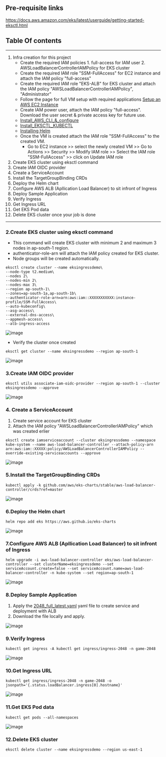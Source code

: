 ## Pre-requisite links
https://docs.aws.amazon.com/eks/latest/userguide/getting-started-eksctl.html

## Table Of contents
---
1. Infra creation for this project
   - Create the required IAM policies 1. full-access for IAM user 2. AWSLoadBalancerControllerIAMPolicy for EKS cluster
   - Create the required IAM role "SSM-FullAccess" for EC2 instance and attach the IAM policy "full-access"
   - Create the required IAM role "EKS-ALB" for EKS cluster and attach the IAM policy "AWSLoadBalancerControllerIAMPolicy", "Administrator"
   - Follow the page for full VM setup with required applications [Setup an AWS EC2 Instance](https://sunitabachhav2007.hashnode.dev/jenkins-cicd-with-amazon-eks#heading-setup-an-aws-ec2-instance)
   - Create IAM power user, attach the IAM policy "full-access". Download the user secret & private access key for future use.
   - [Install_AWS_CLI_&_configure](https://sunitabachhav2007.hashnode.dev/jenkins-cicd-with-amazon-eks#heading-install-and-setup-aws-cli)
   - [Install_EKSCTL_KUBECTL](https://sunitabachhav2007.hashnode.dev/jenkins-cicd-with-amazon-eks#heading-install-and-setup-kubectl)
   - [Installing Helm](https://helm.sh/docs/intro/install/)
   - Once the VM is created attach the IAM role "SSM-FullAccess" to the created VM.
      - Go to EC2 instance >> select the newly created VM >> Go to Actions >> Security >> Modify IAM role >> Select the IAM role "SSM-FullAccess" >> click on Update IAM role
1. Create EKS cluster using eksctl command
1. Create IAM OIDC provider
1. Create a ServiceAccount
1. Install the TargetGroupBinding CRDs
1. Deploy the Helm chart
1. Configure AWS ALB (Apllication Load Balancer) to sit infront of Ingress
1. Deploy Sample Application
1. Verify Ingress
1. Get Ingress URL
1. Get EKS Pod data
1. Delete EKS cluster once your job is done
---


### 2.Create EKS cluster using eksctl command
   - This command will create EKS cluster with minimum 2 and maximum 3 nodes in ap-south-1 region. 
   - authenticator-role-arn will attach the IAM policy created for EKS cluster.
   - Node groups will be created automatically.
```
eksctl create cluster --name eksingressdemo\
--node-type t2.medium\
--nodes 2\
--nodes-min 2\
--nodes-max 3\
--region ap-south-1\
--zones=ap-south-1a,ap-south-1b\
--authenticator-role-arn=arn:aws:iam::XXXXXXXXXXX:instance-profile/SSM-FullAccess\
--auto-kubeconfig\
--asg-access\
--external-dns-access\
--appmesh-access\
--alb-ingress-access
```

![image](https://github.com/anand40090/ALB-springboot/assets/32446706/845184ab-cbee-4128-ab6e-b9e5bf1c9336)

- Verify the cluster once created
```
eksctl get cluster --name eksingressdemo --region ap-south-1
```
![image](https://github.com/anand40090/ALB-springboot/assets/32446706/436dec35-b117-4bb5-8ea6-0c8c7c46ef4c)

### 3.Create IAM OIDC provider
```
eksctl utils associate-iam-oidc-provider --region ap-south-1 --cluster eksingressdemo --approve
```
![image](https://github.com/anand40090/ALB-springboot/assets/32446706/784e6e3f-b64e-4572-b447-55da9917074c)

### 4. Create a ServiceAccount 
1. Create service account for EKS cluster
2. Attach the IAM policy "AWSLoadBalancerControllerIAMPolicy" which was created erlier
```
eksctl create iamserviceaccount --cluster eksingressdemo --namespace kube-system --name aws-load-balancer-controller --attach-policy-arn arn:aws:iam::XXXXX:policy/AWSLoadBalancerControllerIAMPolicy --override-existing-serviceaccounts --approve
```
![image](https://github.com/anand40090/ALB-springboot/assets/32446706/81a3845d-f30b-4c65-b69c-3a3ea5d0f749)


### 5.Install the TargetGroupBinding CRDs
```
kubectl apply -k github.com/aws/eks-charts/stable/aws-load-balancer-controller/crds?ref=master
```
![image](https://github.com/anand40090/ALB-springboot/assets/32446706/ef276481-1d59-4447-a8bf-d00381687187)

### 6.Deploy the Helm chart
```
helm repo add eks https://aws.github.io/eks-charts
```
![image](https://github.com/anand40090/ALB-springboot/assets/32446706/81a00a67-2f8e-4509-b77e-7e917ebbf101)

### 7.Configure AWS ALB (Apllication Load Balancer) to sit infront of Ingress
```
helm upgrade -i aws-load-balancer-controller eks/aws-load-balancer-controller --set clusterName=eksingressdemo --set serviceAccount.create=false --set serviceAccount.name=aws-load-balancer-controller -n kube-system --set region=ap-south-1
```
![image](https://github.com/anand40090/ALB-springboot/assets/32446706/3e1ac64a-44b1-429a-a736-ebe76f53dda6)

### 8.Deploy Sample Application
1. Apply the [2048_full_latest.yaml](https://github.com/anand40090/ALB-springboot/blob/master/2048_full_latest.yaml) yaml file to create service and deployment with ALB
2. Download the file locally and apply.

![image](https://github.com/anand40090/ALB-springboot/assets/32446706/6f0ed91a-6048-4f1d-bc59-aa01a47c1c39)

### 9.Verify Ingress
```
kubectl get ingress -A kubectl get ingress/ingress-2048 -n game-2048
```
![image](https://github.com/anand40090/ALB-springboot/assets/32446706/a8c6815f-2abf-4ce9-a60c-f60c2ac9bfc6)

### 10.Get Ingress URL

```
kubectl get ingress/ingress-2048 -n game-2048 -o jsonpath='{.status.loadBalancer.ingress[0].hostname}'
```
![image](https://github.com/anand40090/ALB-springboot/assets/32446706/165a82e5-9889-4e30-b616-9ac5050a4e4f)

### 11.Get EKS Pod data

```
kubectl get pods --all-namespaces
```
![image](https://github.com/anand40090/ALB-springboot/assets/32446706/14611068-00d2-4f70-8ae8-15215b2cf4fd)

### 12.Delete EKS cluster

```
eksctl delete cluster --name eksingressdemo --region us-east-1
```

